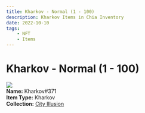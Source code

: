 ```yaml
---
title: Kharkov - Normal (1 - 100)
description: Kharkov Items in Chia Inventory
date: 2022-10-10
tags:
    - NFT
    - Items
---
```


# Kharkov - Normal (1 - 100)
<div class="item_thumbnail">
<img loading="lazy" src="https://wacwqwfjggq4s5imyfdcmdfi4q5u3yplf42xl7ndncy3z3wzxu.arweave.net/sAVoWKkxocl1DMFGJgyo5_DtN4esvNXX9o2ixvO7ZvY"><br/>
<div><strong>Name:</strong> Kharkov#371</div>
<div><strong>Item Type:</strong> Kharkov</div>
<div><strong>Collection:</strong> <a href="https://www.spacescan.io/xch/nft/collection/col1lend2dcn558km4wcwta4xnkfv3xpcmlp9kyt0m909emvfxechlyqdl5ndg">City Illusion</a></div>
</div>

